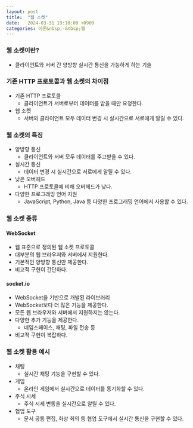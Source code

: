 ```yaml
---
layout: post
title:  "웹 소켓"
date:   2024-03-31 19:10:00 +0900
categories: 이론&nbsp;-&nbsp;웹
---
```


### 웹 소켓이란?

- 클라이언트와 서버 간 양방향 실시간 통신을 가능하게 하는 기술

### 기존 HTTP 프로토콜과 웹 소켓의 차이점

- 기존 HTTP 프로토콜
    - 클라이언트가 서버로부터 데이터를 받을 때만 요청한다.
- 웹 소켓
    - 서버와 클라이언트 모두 데이터 변경 시 실시간으로 서로에게 알릴 수 있다.

### 웹 소켓의 특징

- 양방향 통신
    - 클라이언트와 서버 모두 데이터를 주고받을 수 있다.
- 실시간 통신
    - 데이터 변경 시 실시간으로 서로에게 알릴 수 있다.
- 낮은 오버헤드
    - HTTP 프로토콜에 비해 오버헤드가 낮다.
- 다양한 프로그래밍 언어 지원
    - JavaScript, Python, Java 등 다양한 프로그래밍 언어에서 사용할 수 있다.

### 웹 소켓 종류

#### WebSocket

- 웹 표준으로 정의된 웹 소켓 프로토콜
- 대부분의 웹 브라우저와 서버에서 지원한다.
- 기본적인 양방향 통신만 제공한다.
- 비교적 구현이 간단하다.

#### socket.io

- WebSocket을 기반으로 개발된 라이브러리
- WebSocket보다 더 많은 기능을 제공한다.
- 모든 웹 브라우저와 서버에서 지원하지는 않는다.
- 다양한 추가 기능을 제공한다.
    - 네임스페이스, 채팅, 파일 전송 등
- 비교적 구현이 복잡하다.

### 웹 소켓 활용 예시

- 채팅
    - 실시간 채팅 기능을 구현할 수 있다.
- 게임
    - 온라인 게임에서 실시간으로 데이터를 동기화할 수 있다.
- 주식 시세
    - 주식 시세 변동을 실시간으로 알릴 수 있다.
- 협업 도구
    - 문서 공동 편집, 화상 회의 등 협업 도구에서 실시간 통신을 구현할 수 있다.